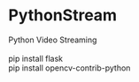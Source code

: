 # PythonStream

Python Video Streaming <br>
<br>
pip install flask <br>
pip install opencv-contrib-python <br>
